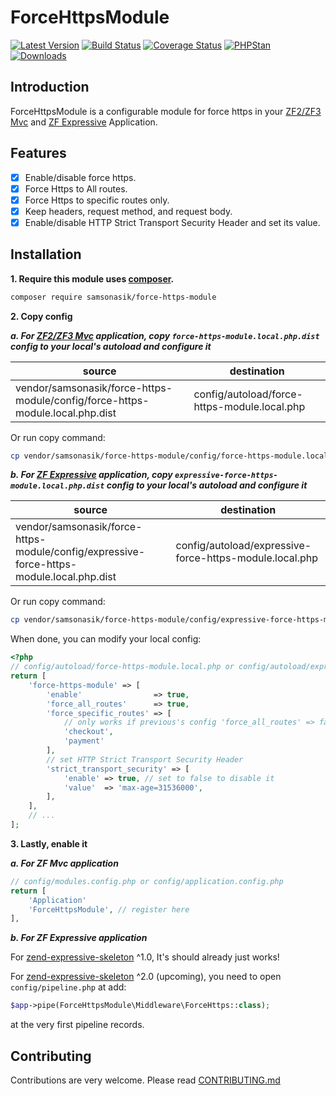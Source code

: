 ForceHttpsModule
================

[![Latest Version](https://img.shields.io/github/release/samsonasik/ForceHttpsModule.svg?style=flat-square)](https://github.com/samsonasik/ForceHttpsModule/releases)
[![Build Status](https://travis-ci.org/samsonasik/ForceHttpsModule.svg?branch=master)](https://travis-ci.org/samsonasik/ForceHttpsModule)
[![Coverage Status](https://coveralls.io/repos/github/samsonasik/ForceHttpsModule/badge.svg?branch=master)](https://coveralls.io/github/samsonasik/ForceHttpsModule?branch=master)
[![PHPStan](https://img.shields.io/badge/PHPStan-enabled-brightgreen.svg?style=flat)](https://github.com/phpstan/phpstan)
[![Downloads](https://img.shields.io/packagist/dt/samsonasik/force-https-module.svg?style=flat-square)](https://packagist.org/packages/samsonasik/force-https-module)

Introduction
------------

ForceHttpsModule is a configurable module for force https in your [ZF2/ZF3 Mvc](https://zendframework.github.io/tutorials/getting-started/overview/) and [ZF Expressive](https://zendframework.github.io/zend-expressive/) Application.

Features
--------

- [x] Enable/disable force https.
- [x] Force Https to All routes.
- [x] Force Https to specific routes only.
- [x] Keep headers, request method, and request body.
- [x] Enable/disable HTTP Strict Transport Security Header and set its value.

Installation
------------

**1. Require this module uses [composer](https://getcomposer.org/).**

```sh
composer require samsonasik/force-https-module
```

**2. Copy config**

***a. For [ZF2/ZF3 Mvc](https://zendframework.github.io/tutorials/getting-started/overview/) application, copy `force-https-module.local.php.dist` config to your local's autoload and configure it***

| source                                                                       | destination                                 |
|------------------------------------------------------------------------------|---------------------------------------------|
|  vendor/samsonasik/force-https-module/config/force-https-module.local.php.dist | config/autoload/force-https-module.local.php |

Or run copy command:

```sh
cp vendor/samsonasik/force-https-module/config/force-https-module.local.php.dist config/autoload/force-https-module.local.php
```

***b. For [ZF Expressive](https://zendframework.github.io/zend-expressive/) application, copy `expressive-force-https-module.local.php.dist` config to your local's autoload and configure it***

| source                                                                       | destination                                 |
|------------------------------------------------------------------------------|---------------------------------------------|
|  vendor/samsonasik/force-https-module/config/expressive-force-https-module.local.php.dist | config/autoload/expressive-force-https-module.local.php |

Or run copy command:

```sh
cp vendor/samsonasik/force-https-module/config/expressive-force-https-module.local.php.dist config/autoload/expressive-force-https-module.local.php
```

When done, you can modify your local config:

```php
<?php
// config/autoload/force-https-module.local.php or config/autoload/expressive-force-https-module.local.php
return [
    'force-https-module' => [
        'enable'                => true,
        'force_all_routes'      => true,
        'force_specific_routes' => [
            // only works if previous's config 'force_all_routes' => false
            'checkout',
            'payment'
        ],
        // set HTTP Strict Transport Security Header
        'strict_transport_security' => [
            'enable' => true, // set to false to disable it
            'value'  => 'max-age=31536000',
        ],
    ],
    // ...
];
```

**3. Lastly, enable it**

***a. For ZF Mvc application***

```php
// config/modules.config.php or config/application.config.php
return [
    'Application'
    'ForceHttpsModule', // register here
],
```

***b. For ZF Expressive application***

For [zend-expressive-skeleton](https://github.com/zendframework/zend-expressive-skeleton) ^1.0, It's should already just works!

For [zend-expressive-skeleton](https://github.com/zendframework/zend-expressive-skeleton) ^2.0 (upcoming), you need to open `config/pipeline.php` at add:

```php
$app->pipe(ForceHttpsModule\Middleware\ForceHttps::class);
```

at the very first pipeline records.

Contributing
------------
Contributions are very welcome. Please read [CONTRIBUTING.md](https://github.com/samsonasik/ForceHttpsModule/blob/master/CONTRIBUTING.md)
